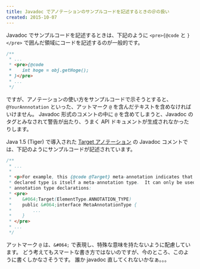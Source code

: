 ```yaml
---
title: Javadoc でアノテーションのサンプルコードを記述するときの＠の扱い
created: 2015-10-07
---
```


Javadoc でサンプルコードを記述するときは、下記のように `<pre>{@code` と `}</pre>` で囲んだ領域にコードを記述するのが一般的です。

```java
/**
 * ...
 * <pre>{@code
 *    int hoge = obj.getHoge();
 * }</pre>
 * ...
 */
```

ですが、アノテーションの使い方をサンプルコードで示そうとすると、`@YourAnnnotation` といった、アットマーク `@` を含んだテキストを含めなければいけません。
Javadoc 形式のコメントの中に `@` を含めてしまうと、Javadoc のタグとみなされて警告が出たり、うまく API ドキュメントが生成されなかったりします。

Java 1.5 (Tiger) で導入された [Target アノテーション](https://docs.oracle.com/javase/8/docs/api/java/lang/annotation/Target.html) の Javadoc コメントでは、下記のようにサンプルコードが記述されています。

```java
/**
 * ...
 *
 * <p>For example, this {@code @Target} meta-annotation indicates that the
 * declared type is itself a meta-annotation type.  It can only be used on
 * annotation type declarations:
 * <pre>
 *    &#064;Target(ElementType.ANNOTATION_TYPE)
 *    public &#064;interface MetaAnnotationType {
 *        ...
 *    }
 * </pre>
 * ...
 */
```

アットマーク `@` は、`&#064;` で表現し、特殊な意味を持たないように配慮しています。
どう考えてもスマートな書き方ではないのですが、今のところ、このように書くしかなさそうです。
誰か javadoc 直してくれないかなぁ。。。

